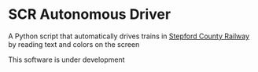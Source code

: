 # SCR Autonomous Driver

A Python script that automatically drives trains in [Stepford County Railway](https://www.roblox.com/games/696347899/Stepford-County-Railway) by reading text and colors on the screen

This software is under development
